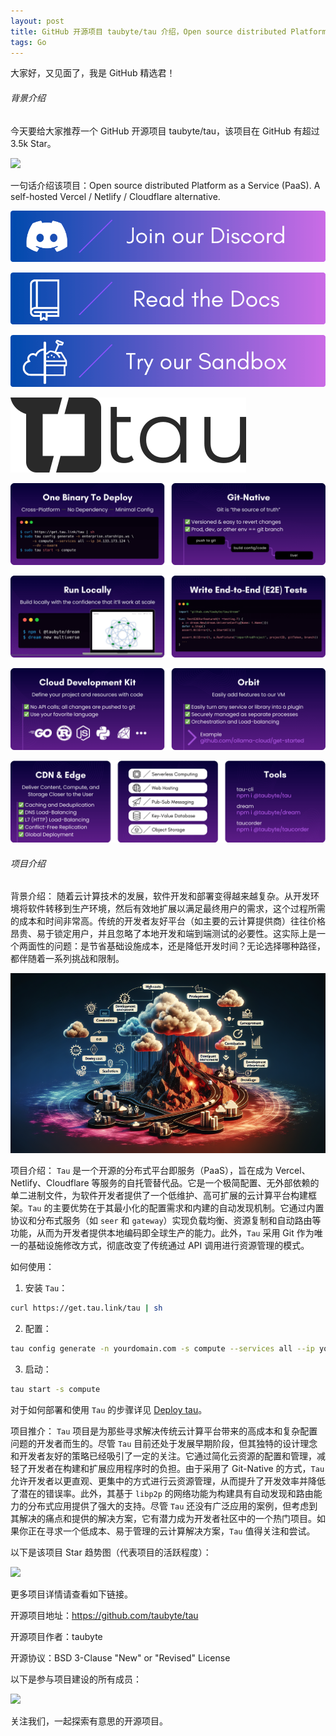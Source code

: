 ```yaml
---
layout: post
title: GitHub 开源项目 taubyte/tau 介绍，Open source distributed Platform as a Service (PaaS). A self-hosted Vercel / Netlify / Cloudflare alternative.
tags: Go
---
```


大家好，又见面了，我是 GitHub 精选君！

###### 背景介绍

今天要给大家推荐一个 GitHub 开源项目 taubyte/tau，该项目在 GitHub 有超过 3.5k Star。

![](https://stats.deeptrain.net/repo/taubyte/tau/?theme=light)

一句话介绍该项目：Open source distributed Platform as a Service (PaaS). A self-hosted Vercel / Netlify / Cloudflare alternative.




![](https://raw.githubusercontent.com/taubyte/tau/master/images/discord-btn.png)

![](https://raw.githubusercontent.com/taubyte/tau/master/images/docs-btn.png)

![](https://raw.githubusercontent.com/taubyte/tau/master/images/sandbox-btn.png)

![](https://raw.githubusercontent.com/taubyte/tau/master/images/logo-with-text-tau-black.png)

![](https://raw.githubusercontent.com/taubyte/tau/master/images/banner-1.png)

![](https://raw.githubusercontent.com/taubyte/tau/master/images/banner-2.png)

![](https://raw.githubusercontent.com/taubyte/tau/master/images/banner-3.png)

![](https://raw.githubusercontent.com/taubyte/tau/master/images/banner-4.png)


###### 项目介绍

背景介绍：
随着云计算技术的发展，软件开发和部署变得越来越复杂。从开发环境将软件转移到生产环境，然后有效地扩展以满足最终用户的需求，这个过程所需的成本和时间非常高。传统的开发者友好平台（如主要的云计算提供商）往往价格昂贵、易于锁定用户，并且忽略了本地开发和端到端测试的必要性。这实际上是一个两面性的问题：是节省基础设施成本，还是降低开发时间？无论选择哪种路径，都伴随着一系列挑战和限制。



![](https://raw.githubusercontent.com/ZhuPeng/pic/master/mac/compress_tmp-a086e68eddcbb49da4252bca2a02441c.png)

项目介绍：
`Tau` 是一个开源的分布式平台即服务（PaaS），旨在成为 Vercel、Netlify、Cloudflare 等服务的自托管替代品。它是一个极简配置、无外部依赖的单二进制文件，为软件开发者提供了一个低维护、高可扩展的云计算平台构建框架。`Tau` 的主要优势在于其最小化的配置需求和内建的自动发现机制。它通过内置协议和分布式服务（如 `seer` 和 `gateway`）实现负载均衡、资源复制和自动路由等功能，从而为开发者提供本地编码即全球生产的能力。此外，`Tau` 采用 Git 作为唯一的基础设施修改方式，彻底改变了传统通过 API 调用进行资源管理的模式。

如何使用：
1. 安装 `Tau`：
```sh
curl https://get.tau.link/tau | sh
```
2. 配置：
```sh
tau config generate -n yourdomain.com -s compute --services all --ip your_public_ip --dv --swarm
```
3. 启动：
```sh
tau start -s compute
```
对于如何部署和使用 `Tau` 的步骤详见 [Deploy tau](https://tau.how/01-getting-started/04-deploy-a-cloud/)。

项目推介：
`Tau` 项目是为那些寻求解决传统云计算平台带来的高成本和复杂配置问题的开发者而生的。尽管 `Tau` 目前还处于发展早期阶段，但其独特的设计理念和开发者友好的策略已经吸引了一定的关注。它通过简化云资源的配置和管理，减轻了开发者在构建和扩展应用程序时的负担。由于采用了 Git-Native 的方式，`Tau` 允许开发者以更直观、更集中的方式进行云资源管理，从而提升了开发效率并降低了潜在的错误率。此外，其基于 `libp2p` 的网络功能为构建具有自动发现和路由能力的分布式应用提供了强大的支持。尽管 `Tau` 还没有广泛应用的案例，但考虑到其解决的痛点和提供的解决方案，它有潜力成为开发者社区中的一个热门项目。如果你正在寻求一个低成本、易于管理的云计算解决方案，`Tau` 值得关注和尝试。

以下是该项目 Star 趋势图（代表项目的活跃程度）：

![](https://api.star-history.com/svg?repos=taubyte/tau&type=Timeline)

更多项目详情请查看如下链接。

开源项目地址：https://github.com/taubyte/tau 

开源项目作者：taubyte

开源协议：BSD 3-Clause "New" or "Revised" License

以下是参与项目建设的所有成员：

![](https://contrib.rocks/image?repo=taubyte/tau)

关注我们，一起探索有意思的开源项目。

